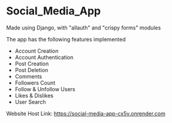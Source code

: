 # Social_Media_App
Made using Django, with "allauth" and "crispy forms" modules

The app has the following features implemented
- Account Creation
- Account Authentication
- Post Creation
- Post Deletion
- Comments
- Followers Count
- Follow & Unfollow Users
- Likes & Dislikes
- User Search

Website Host Link: https://social-media-app-cx5v.onrender.com
